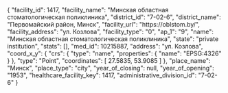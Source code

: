 {
    "facility_id": 1417,
    "facility_name": "Минская областная стоматологическая поликлиника",
    "district_id": "7-02-6",
    "district_name": "Первомайский район, Минск",
    "facility_url": "https:\/\/oblstom.by\/",
    "facility_address": "ул. Козлова",
    "facility_type": "0",
    "ap_1": "9",
    "name": "Минская областная стоматологическая поликлиника",
    "state": "private institution",
    "stats": [],
    "med_id": 10215887,
    "address": "ул. Козлова",
    "coord_x_y": {
        "crs": {
            "type": "name",
            "properties": {
                "name": "EPSG:4326"
            }
        },
        "type": "Point",
        "coordinates": [
            27.5835,
            53.9085
        ]
    },
    "place_name": "Минск",
    "place_type": "city",
    "year_of_closing": null,
    "year_of_opening": "1953",
    "healthcare_facility_key": 1417,
    "administrative_division_id": "7-02-6"
}